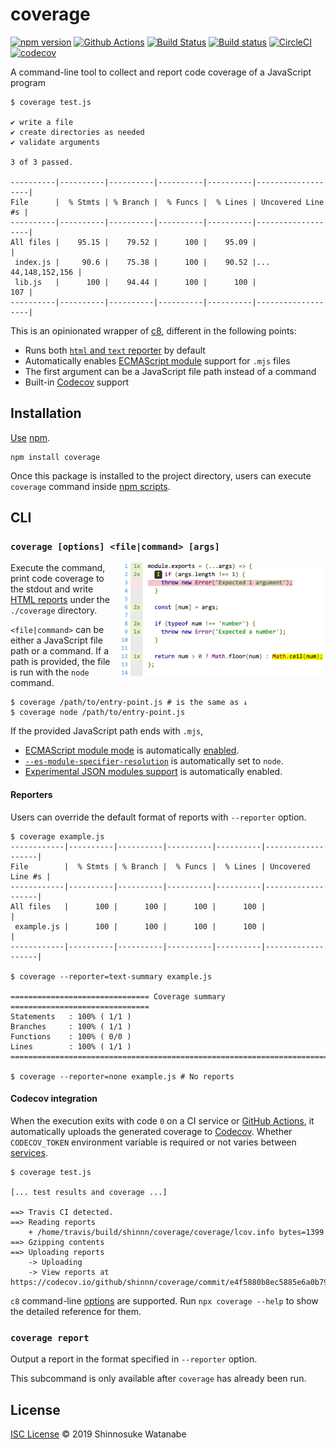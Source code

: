 # coverage

[![npm version](https://img.shields.io/npm/v/coverage.svg)](https://www.npmjs.com/package/coverage)
[![Github Actions](https://action-badges.now.sh/shinnn/coverage)](https://wdp9fww0r9.execute-api.us-west-2.amazonaws.com/production/results/shinnn/coverage)
[![Build Status](https://travis-ci.com/shinnn/coverage.svg?branch=master)](https://travis-ci.com/shinnn/coverage)
[![Build status](https://ci.appveyor.com/api/projects/status/x5huttqwjqfpl05q/branch/master?svg=true)](https://ci.appveyor.com/project/ShinnosukeWatanabe/coverage/branch/master)
[![CircleCI](https://circleci.com/gh/shinnn/coverage/tree/master.svg?style=shield)](https://circleci.com/gh/shinnn/coverage/tree/master)
[![codecov](https://codecov.io/gh/shinnn/coverage/branch/master/graph/badge.svg)](https://codecov.io/gh/shinnn/coverage)

A command-line tool to collect and report code coverage of a JavaScript program

```console
$ coverage test.js

✔ write a file
✔ create directories as needed
✔ validate arguments

3 of 3 passed.

----------|----------|----------|----------|----------|-------------------|
File      |  % Stmts | % Branch |  % Funcs |  % Lines | Uncovered Line #s |
----------|----------|----------|----------|----------|-------------------|
All files |    95.15 |    79.52 |      100 |    95.09 |                   |
 index.js |     90.6 |    75.38 |      100 |    90.52 |... 44,148,152,156 |
 lib.js   |      100 |    94.44 |      100 |      100 |               107 |
----------|----------|----------|----------|----------|-------------------|
```

This is an opinionated wrapper of [c8](https://github.com/bcoe/c8), different in the following points:

* Runs both [`html` and `text` reporter](https://github.com/istanbuljs/nyc#running-reports) by default
* Automatically enables [ECMAScript module](https://developer.mozilla.org/en-US/docs/Web/JavaScript/Reference/Statements/import) support for `.mjs` files
* The first argument can be a JavaScript file path instead of a command
* Built-in [Codecov](https://codecov.io) support

## Installation

[Use](https://docs.npmjs.com/cli/install) [npm](https://docs.npmjs.com/about-npm/).

```
npm install coverage
```

Once this package is installed to the project directory, users can execute `coverage` command inside [npm scripts](https://docs.npmjs.com/misc/scripts#description).

## CLI

### `coverage [options] <file|command> [args]`

<img alt="An example of the HTML report" src="screenshot.png" width="330px" align="right">

Execute the command, print code coverage to the stdout and write [HTML reports](https://istanbul.js.org/docs/advanced/alternative-reporters/#html) under the `./coverage` directory.

`<file|command>` can be either a JavaScript file path or a command. If a path is provided, the file is run with the `node` command.

```console
$ coverage /path/to/entry-point.js # is the same as ↓
$ coverage node /path/to/entry-point.js
```

If the provided JavaScript path ends with `.mjs`,

* [ECMAScript module mode](https://nodejs.org/api/esm.html) is automatically [enabled](https://nodejs.org/api/esm.html#esm_enabling).
* [`--es-module-specifier-resolution`](https://nodejs.org/api/esm.html#esm_customizing_esm_specifier_resolution_algorithm) is automatically set to `node`.
* [Experimental JSON modules support](https://nodejs.org/api/esm.html#esm_experimental_json_modules) is automatically enabled.

#### Reporters

Users can override the default format of reports with `--reporter` option.

```console
$ coverage example.js
------------|----------|----------|----------|----------|-------------------|
File        |  % Stmts | % Branch |  % Funcs |  % Lines | Uncovered Line #s |
------------|----------|----------|----------|----------|-------------------|
All files   |      100 |      100 |      100 |      100 |                   |
 example.js |      100 |      100 |      100 |      100 |                   |
------------|----------|----------|----------|----------|-------------------|

$ coverage --reporter=text-summary example.js

=============================== Coverage summary ===============================
Statements   : 100% ( 1/1 )
Branches     : 100% ( 1/1 )
Functions    : 100% ( 0/0 )
Lines        : 100% ( 1/1 )
================================================================================

$ coverage --reporter=none example.js # No reports
```

#### Codecov integration

When the execution exits with code `0` on a CI service or [GitHub Actions](https://github.com/features/actions), it automatically uploads the generated coverage to [Codecov](https://docs.codecov.io/docs). Whether `CODECOV_TOKEN` environment variable is required or not varies between [services](https://github.com/codecov/codecov-bash#ci-providers).

```console
$ coverage test.js

[... test results and coverage ...]

==> Travis CI detected.
==> Reading reports
    + /home/travis/build/shinnn/coverage/coverage/lcov.info bytes=1399
==> Gzipping contents
==> Uploading reports
    -> Uploading
    -> View reports at https://codecov.io/github/shinnn/coverage/commit/e4f5880b8ec5885e6a0b79030df5871e19d6de1d
```

`c8` command-line [options](https://github.com/bcoe/c8/blob/v3.4.0/lib/parse-args.js#L13-L74) are supported. Run `npx coverage --help` to show the detailed reference for them.

### `coverage report`

Output a report in the format specified in `--reporter` option.

This subcommand is only available after `coverage` has already been run.

## License

[ISC License](./LICENSE) © 2019 Shinnosuke Watanabe
